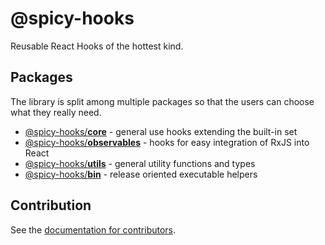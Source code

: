 # @spicy-hooks

Reusable React Hooks of the hottest kind.

## Packages

The library is split among multiple packages so that the users can choose what they really need.

* [@spicy-hooks/**core**](packages/core) - general use hooks extending the built-in set
* [@spicy-hooks/**observables**](packages/observables) - hooks for easy integration of RxJS into React 
* [@spicy-hooks/**utils**](packages/utils) - general utility functions and types
* [@spicy-hooks/**bin**](packages/bin) - release oriented executable helpers


## Contribution
See the [documentation for contributors](docs).
